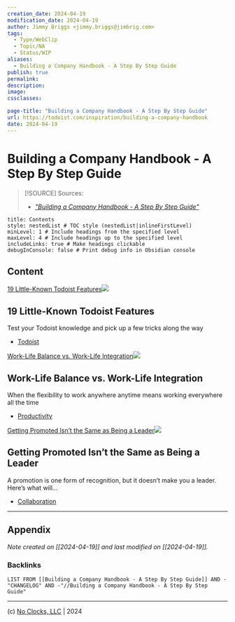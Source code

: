 ```yaml
---
creation_date: 2024-04-19
modification_date: 2024-04-19
author: Jimmy Briggs <jimmy.briggs@jimbrig.com>
tags:
  - Type/WebClip
  - Topic/NA
  - Status/WIP
aliases:
  - Building a Company Handbook - A Step By Step Guide
publish: true
permalink:
description:
image:
cssclasses:

page-title: "Building a Company Handbook - A Step By Step Guide"
url: https://todoist.com/inspiration/building-a-company-handbook
date: 2024-04-19
---
```


# Building a Company Handbook - A Step By Step Guide

> [!SOURCE] Sources:
> - *["Building a Company Handbook - A Step By Step Guide"](https://todoist.com/inspiration/building-a-company-handbook)*

```table-of-contents
title: Contents 
style: nestedList # TOC style (nestedList|inlineFirstLevel)
minLevel: 1 # Include headings from the specified level
maxLevel: 4 # Include headings up to the specified level
includeLinks: true # Make headings clickable
debugInConsole: false # Print debug info in Obsidian console
```

## Content

[19 Little-Known Todoist Features](https://todoist.com/inspiration/hidden-features-todoist "19 Little-Known Todoist Features")![](https://res.cloudinary.com/imagist/image/fetch/q_auto,f_auto,c_scale,w_2624/https%3A%2F%2Ftdinspiration.wpengine.com%2Fwp-content%2Fuploads%2F2020%2F02%2Flittle-known-todoist-features_banner.png)

## 19 Little-Known Todoist Features

Test your Todoist knowledge and pick up a few tricks along the way

-   [Todoist](https://todoist.com/inspiration/category/todoist)

[Work-Life Balance vs. Work-Life Integration](https://todoist.com/inspiration/work-life-integration-comic "Work-Life Balance vs. Work-Life Integration")![](https://res.cloudinary.com/imagist/image/fetch/q_auto,f_auto,c_scale,w_2624/https%3A%2F%2Ftdinspiration.wpengine.com%2Fwp-content%2Fuploads%2F2021%2F06%2Fbrain-trust_life-integration_thumbnail_no-frame.jpg)

## Work-Life Balance vs. Work-Life Integration

When the flexibility to work anywhere anytime means working everywhere all the time

-   [Productivity](https://todoist.com/inspiration/category/productivity)

[Getting Promoted Isn’t the Same as Being a Leader](https://todoist.com/inspiration/how-to-become-a-leader "Getting Promoted Isn’t the Same as Being a Leader")![](https://res.cloudinary.com/imagist/image/fetch/q_auto,f_auto,c_scale,w_2624/https%3A%2F%2Ftdinspiration.wpengine.com%2Fwp-content%2Fuploads%2F2019%2F01%2FHow-to-become-a-leader.png)

## Getting Promoted Isn’t the Same as Being a Leader

A promotion is one form of recognition, but it doesn’t make you a leader. Here’s what will…

-   [Collaboration](https://todoist.com/inspiration/category/collaboration)

***

## Appendix

*Note created on [[2024-04-19]] and last modified on [[2024-04-19]].*

### Backlinks

```dataview
LIST FROM [[Building a Company Handbook - A Step By Step Guide]] AND -"CHANGELOG" AND -"//Building a Company Handbook - A Step By Step Guide"
```

***

(c) [No Clocks, LLC](https://github.com/noclocks) | 2024